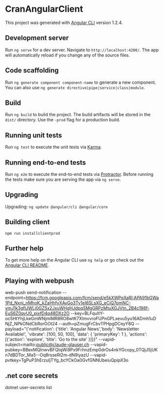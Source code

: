 # CranAngularClient

This project was generated with [Angular CLI](https://github.com/angular/angular-cli) version 1.2.4. 

## Development server

Run `ng serve` for a dev server. Navigate to `http://localhost:4200/`. The app will automatically reload if you change any of the source files.

## Code scaffolding

Run `ng generate component component-name` to generate a new component. You can also use `ng generate directive|pipe|service|class|module`.

## Build

Run `ng build` to build the project. The build artifacts will be stored in the `dist/` directory. Use the `-prod` flag for a production build.

## Running unit tests

Run `ng test` to execute the unit tests via [Karma](https://karma-runner.github.io).

## Running end-to-end tests

Run `ng e2e` to execute the end-to-end tests via [Protractor](http://www.protractortest.org/).
Before running the tests make sure you are serving the app via `ng serve`.

## Upgrading ##
Upgrading: `ng update @angular/cli @angular/core`

## Building client ##
`npm run installclientprod`

## Further help

To get more help on the Angular CLI use `ng help` or go check out the [Angular CLI README](https://github.com/angular/angular-cli/blob/master/README.md).

## Playing with webpush ##
web-push send-notification --endpoint=https://fcm.googleapis.com/fcm/send/e5kXWPqXaRI:APA91bGWa1Pd_Nxnj_nMhoK_kZaHhfyXAvGo3Ty1eI6SLsXG_eCiQ7pmNC-ymJ1k3gflJWLj0GZSx2JxuWHqHJdpqSMgGRPzMtuXGJVtn_2B4c198f-EuS6Z0qvU0_pixfD4q48DXz2O  --key=BLFquItY-oc5HtYhjLkeGmWNjmlMR8RO8wtK7XImvvroFUPnGPLxevu5yu16ADmh1uDNjZ_NPkONdCbRorGOt24 --auth=pZmugFrCbvTPHpgDCeyY8Q --payload="{'notification': {'title': 'Angular News','body': 'Newsletter Available!', 'vibrate': [100, 50, 100],  'data': {  'primaryKey': 1   },   'actions': [{'action': 'explore', 'title': 'Go to the site'  }]}}"  --vapid-subject=mailto:public@claude-glauser.ch --vapid-pubkey=BBexMQInwvBFQtqWi9Px9FrhnzEmp0drOs4nkYGcopy_0TQjJ5jUKn7dBDTor_Ma5--Oq8rsseRl2m-dN9iyazU --vapid-pvtkey=TgPuP3hErzuIjTYg_bcYCkOa0GvfGNNUbeiuQpipX3o

## .net core secrets ##
dotnet user-secrets list